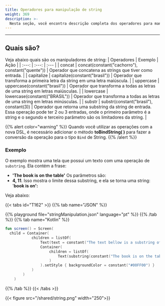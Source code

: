```yaml
---
title: Operadores para manipulação de string
weight: 369
description: >-
  Nesta seção, você encontra descrição completa dos operadores para manipulação de strings.
---
```


---

## Quais são? 
Veja abaixo quais são os manipuladores de string: 
| Operadores | Exemplo | Ação |
| :---: | :---: | :--- |
| concat | concat(constant("cachorro"), constant("quente")) | Operador que concatena as strings que tiver como entrada. |
| capitalize | capitalize(constant("brasil")) | Operador que transforma a primeira letra da string em uma letra maiúscula. |
| uppercase | uppercase(constant("brasil")) | Operador que transforma a todas as letras de uma string em letras maiúsculas. |
| lowercase | lowercase(constant(("BRASIL")) | Operador que transforma a todas as letras de uma string em letras minúsculas. |
| substr | substr(constant("brasil"), constant(3)) | Operador que retorna uma substring da string de entrada. Essa operação pode ter 2 ou 3 entradas, onde o primeiro parâmetro é a string e o segundo e terceiro parâmetro são os limitadores da string. |

{{% alert color="warning" %}}
  Quando você utilizar as operações com a nova DSL, é necessário adicionar o método **toBindString( )** para fazer a conversão da operação para o tipo `Bind` de String.
 {{% /alert %}}

### Exemplo

O exemplo mostra uma tela que possui um texto com uma operação de `substring`. 
Ela contém a frase: 
- **'The book is on the table'** 
Os parâmetros são:
-  **4, 11**. 
Isso mostra o limite dessa substring, e ela se torna uma string: '**book is on':**

Veja abaixo:


{{< tabs id="T162" >}}
{{% tab name="JSON" %}}
<!-- json-playground:stringManipulation.json
{
  "_beagleComponent_" : "beagle:screenComponent",
  "child" : {
    "_beagleComponent_" : "beagle:container",
    "children" : [ {
      "_beagleComponent_" : "beagle:text",
      "text" : "The text bellow is a substring of `The book is on the table`."
    }, {
      "_beagleComponent_" : "beagle:text",
      "text" : "@{substr('The book is on the table', 4, 11)}",
      "style" : {
        "backgroundColor" : "#00FF00"
      }
    } ]
  }
}
-->
{{% playground file="stringManipulation.json" language="pt" %}}
{{% /tab %}}
{{% tab name="Kotlin" %}}
```kotlin
fun screen() = Screen(
  child = Container(
            children = listOf(
                Text(text = constant("The text bellow is a substring of `The book is on the table`.")),
                Container(
                    children = listOf(
                        Text(substring(constant("The book is on the table"), constant(4), constant(11)))
                    )
                ).setStyle { backgroundColor = constant("#00FF00") }
            )
        )
    )
```
{{% /tab %}}
{{< /tabs >}}

{{< figure src="/shared/string.png" width="250">}}
